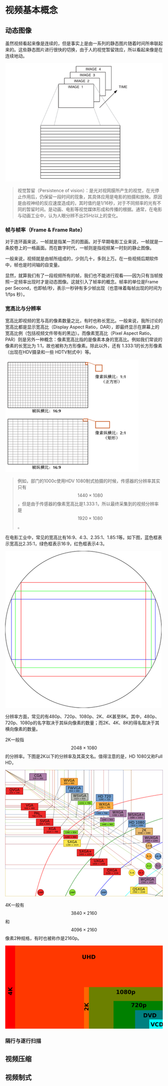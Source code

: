 # 视频基本概念
## 动态图像
虽然视频看起来像是连续的，但是事实上是由一系列的静态图片随着时间所串联起来的。这些静态图片进行很快的切换，由于人的视觉暂留效应，所以看起来像是在连续地动。

![Fig 1.13](../image/Fig_1.13.png)

> 视觉暂留（Persistence of vision）：是光对视网膜所产生的视觉，在光停止作用后，仍保留一段时间的现象，其具体应用是电影的拍摄和放映。原因是由视神经的反应速度造成的，其时值约是1/16秒，对于不同频率的光有不同的暂留时间。是动画、电影等视觉媒体形成和传播的根据。通常，在电影与动画工业中，认为人眼分辨不出25Hz以上的变化。

### 帧与帧率（Frame & Frame Rate）
对于连环画来说，一帧就是指某一页的图画。对于早期电影工业来说，一帧就是一条胶卷上的一格画面。而在数字时代，一帧则是指视频某一时刻的静止图像。

一般来说，视频就是由帧所组成的，少则几十，多则上万。在一些视频后期软件中，帧也是时间轴的自变量。

显然，就算我们有了一段视频所有的帧，我们也不能进行观看——因为只有当帧按照一定频率出现时才是动态图像。这就引入了帧率的概念。帧率的单位是Frame per Second，也即帧/秒，表示一秒钟有多少帧出现（也意味着每帧出现的时间为 1/fps 秒）。
### 宽高比与分辨率
宽高比即视频的宽与高的像素数量之比，有时也称长宽比。一般来说，我所讨论的宽高比都是显示宽高比（Display Aspect Ratio，DAR），即最终显示在屏幕上的宽高比例（包括视频文件带有的黑边）。而像素宽高比（Pixel Aspect Ratio，PAR）则是另外一种概念：像素宽高比指的是像素本身的宽高比。例如我们常说的像素的长宽比为 1:1，故也被称为方形像素。除此以外，还有 1.333:1的长方形像素（出现在HDV摄录和一些 HDTV制式中）等。

![Fig 1.15](../image/Fig_1.15.png)

> 例如，部门的1000c使用HDV 1080制式拍摄的时候，传感器的分辨率其实只有$$1440\times 1080$$，但是由于传感器的像素宽高比是1.333:1，所以最终采集到的视频分辨率是$$1920\times 1080$$。

在电影工业中，常见的宽高比有16:9、4:3、2.35:1、1.85:1等。如下图，蓝色框表示宽高比2.35:1，绿色框表示16:9，红色框表示4:3。

![Fig 1.16](../image/Fig_1.16.png)

分辨率方面，常见的有480p、720p、1080p、2K、4K甚至8K。其中，480p、720p、1080p的名字取决于其纵向像素的数量；而2K、4K、8K的得名取决于其横向像素的数量。

2K一般指$$2048\times 1080$$的分辨率。下图是2K以下的分辨率及其英文名。值得注意的是，HD 1080又称Full HD，

![Fig 1.17_a](../image/Fig_1.17_a.png)

4K一般有$$3840\times 2160$$和$$4096\times 2160$$像素2种规格，有时也被称作是2160p。

![Fig _1.17_b](../image/Fig_1.17_b.png)
### 隔行与逐行扫描

## 视频压缩
## 视频制式